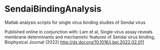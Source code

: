 # SendaiBindingAnalysis
Matlab analysis scripts for single virus binding studies of Sendai virus

Published online in conjunction with:
Lam et al, Single virus assay reveals membrane determinants and mechanistic features of Sendai virus binding, Biophysical Journal (2022)
http://dx.doi.org/10.1016/j.bpj.2022.02.011
